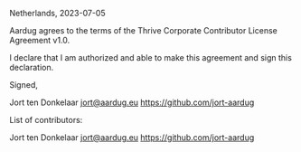 Netherlands, 2023-07-05

Aardug agrees to the terms of the Thrive Corporate Contributor License
Agreement v1.0.

I declare that I am authorized and able to make this agreement and sign this
declaration.

Signed,

Jort ten Donkelaar jort@aardug.eu https://github.com/jort-aardug

List of contributors:

Jort ten Donkelaar jort@aardug.eu https://github.com/jort-aardug